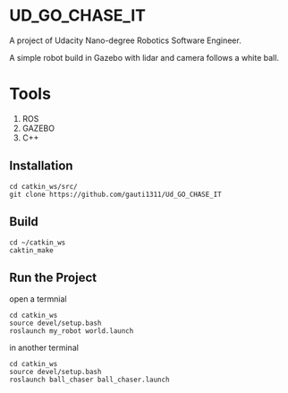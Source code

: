 # UD_GO_CHASE_IT

A project of Udacity Nano-degree Robotics Software Engineer. 

A simple robot build in Gazebo with lidar and camera follows a white ball. 

# Tools 
1. ROS
2. GAZEBO
3. C++ 

## Installation
```
cd catkin_ws/src/
git clone https://github.com/gauti1311/Ud_GO_CHASE_IT
```
## Build
```
cd ~/catkin_ws
caktin_make
```
## Run the Project
open a termnial
```
cd catkin_ws
source devel/setup.bash
roslaunch my_robot world.launch
```
in another terminal 
```
cd catkin_ws
source devel/setup.bash
roslaunch ball_chaser ball_chaser.launch
```

